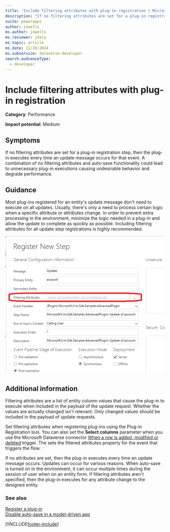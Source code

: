 ```yaml
---
title: "Include filtering attributes with plug-in registration | MicrosoftDocs"
description: "If no filtering attributes are set for a plug-in registration step, then the plug-in executes every time an update message occurs for that event."
suite: powerapps
author: jowells
ms.author: jowells
ms.reviewer: jdaly
ms.topic: article
ms.date: 11/26/2024
ms.subservice: dataverse-developer
search.audienceType: 
  - developer
---
```

# Include filtering attributes with plug-in registration

**Category**: Performance

**Impact potential**: Medium

<a name='symptoms'></a>

## Symptoms

If no filtering attributes are set for a plug-in registration step, then the plug-in executes every time an update message occurs for that event. A combination of no filtering attributes and auto-save functionality could lead to unnecessary plug-in executions causing undesirable behavior and degrade performance.

<a name='guidance'></a>

## Guidance

Most plug-ins registered for an entity's update message don't need to execute on all updates. Usually, there's only a need to process certain logic when a specific attribute or attributes change. In order to prevent extra processing in the environment, minimize the logic needed in a plug-in and allow the update to complete as quickly as possible. Including filtering attributes for all update step registrations is highly recommended.

![Plug-in Registration Step with Filtering Attributes.](../media/plugin-registration-step-with-filtering-attributes.png)

<a name='additional'></a>

## Additional information

Filtering attributes are a list of entity column values that cause the plug-in to execute when included in the payload of the update request. Whether the values are actually changed isn't relevant. Only changed values should be included in the payload of update requests.

Set filtering attributes when registering plug-ins using the Plug-in Registration tool. You can also set the **Select columns** parameter when you use the Microsoft Dataverse connector [When a row is added, modified or deleted](/connectors/commondataserviceforapps/#when-a-row-is-added,-modified-or-deleted) trigger. The sets the filtered attributes property for the event that triggers the flow.

If no attributes are set, then the plug-in executes every time an update message occurs. Updates can occur for various reasons. When auto-save is turned on in the environment, it can occur multiple times during the session of user when on an entity form. If filtering attributes aren't specified, then the plug-in executes for any attribute change to the designed entity.

<a name='seealso'></a>

### See also

[Register a plug-in](../../register-plug-in.md)<br />
[Disable auto-save in a model-driven app](../../../../maker/model-driven-apps/manage-auto-save.md)<br />

[!INCLUDE[footer-include](../../../../includes/footer-banner.md)]
